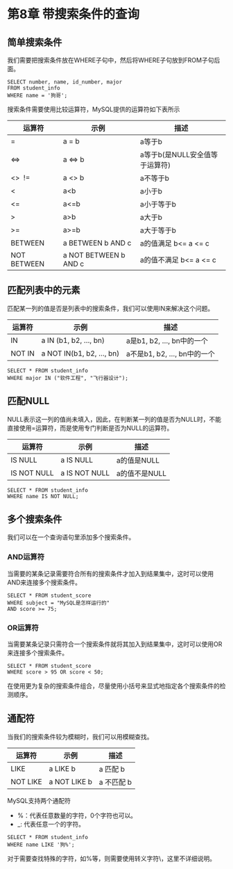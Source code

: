 # 第8章 带搜索条件的查询

## 简单搜索条件

我们需要把搜索条件放在WHERE子句中，然后将WHERE子句放到FROM子句后面。

```mysql
SELECT number, name, id_number, major
FROM student_info
WHERE name = '狗哥';
```

搜索条件需要使用比较运算符，MySQL提供的运算符如下表所示

| 运算符      | 示例                  | 描述                           |
| ----------- | --------------------- | ------------------------------ |
| =           | a = b                 | a等于b                         |
| <=>         | a <=> b               | a等于b(是NULL安全值等于运算符) |
| <>  !=      | a <> b                | a不等于b                       |
| <           | a<b                   | a小于b                         |
| <=          | a<=b                  | a小于等于b                     |
| >           | a>b                   | a大于b                         |
| >=          | a>=b                  | a大于等于b                     |
| BETWEEN     | a BETWEEN b AND c     | a的值满足 b<= a <= c           |
| NOT BETWEEN | a NOT BETWEEN b AND c | a的值不满足 b<= a <= c         |

## 匹配列表中的元素

匹配某一列的值是否是列表中的搜索条件，我们可以使用IN来解决这个问题。

| 运算符 | 示例                    | 描述                       |
| ------ | ----------------------- | -------------------------- |
| IN     | a IN (b1, b2, …, bn)    | a是b1, b2, …, bn中的一个   |
| NOT IN | a NOT IN(b1, b2, …, bn) | a不是b1, b2, …, bn中的一个 |

```mysql
SELECT * FROM student_info
WHERE major IN ("软件工程", "飞行器设计");
```

## 匹配NULL

NULL表示这一列的值尚未填入，因此，在判断某一列的值是否为NULL时，不能直接使用=运算符，而是使用专门判断是否为NULL的运算符。

| 运算符      | 示例          | 描述          |
| ----------- | ------------- | ------------- |
| IS NULL     | a IS NULL     | a的值是NULL   |
| IS NOT NULL | a IS NOT NULL | a的值不是NULL |

```mysql
SELECT * FROM student_info
WHERE name IS NOT NULL;
```

## 多个搜索条件

我们可以在一个查询语句里添加多个搜索条件。

### AND运算符

当需要的某条记录需要符合所有的搜索条件才加入到结果集中，这时可以使用AND来连接多个搜索条件。

```mysql
SELECT * FROM student_score
WHERE subject = "MySQL是怎样运行的"
AND score >= 75;
```

### OR运算符

当需要某条记录只需符合一个搜索条件就将其加入到结果集中，这时可以使用OR来连接多个搜索条件。

```mysql
SELECT * FROM student_score
WHERE score > 95 OR score < 50;
```



在使用更为复杂的搜索条件组合，尽量使用小括号来显式地指定各个搜索条件的检测顺序。



## 通配符

当我们的搜索条件较为模糊时，我们可以用模糊查找。

| 运算符   | 示例         | 描述       |
| -------- | ------------ | ---------- |
| LIKE     | a LIKE b     | a 匹配 b   |
| NOT LIKE | a NOT LIKE b | a 不匹配 b |

MySQL支持两个通配符

+ %：代表任意数量的字符，0个字符也可以。
+ _:   代表任意一个的字符。

```mysql
SELECT * FROM student_info
WHERE name LIKE '狗%';
```



对于需要查找特殊的字符，如%等，则需要使用转义字符\，这里不详细说明。